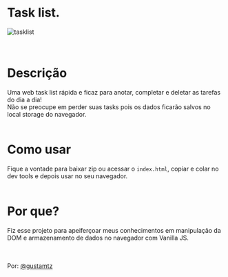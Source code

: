 # Task list.

![tasklist](https://user-images.githubusercontent.com/113216494/212548182-29636a0a-a9e4-4984-b9bc-02322a1fadae.png)

<br>

# Descrição
Uma web task list rápida e ficaz para anotar, completar e deletar as tarefas do dia a dia! <br>
Não se preocupe em perder suas tasks pois os dados ficarão salvos no local storage do navegador.<br>
<br> 

# Como usar 
Fique a vontade para baixar zip ou acessar o `index.html`, copiar e colar no dev tools e depois usar no seu navegador. <br>
<br>

# Por que?
Fiz esse projeto para apeiferçoar meus conhecimentos em manipulação da DOM e armazenamento de dados no navegador com Vanilla JS.
<br>
<br>
<br>

Por: <a href="https://github.com/gustamtz">@gustamtz </a>



